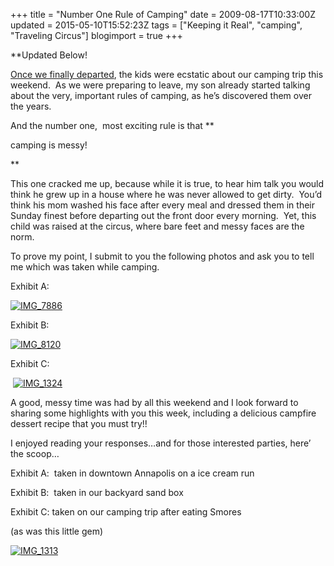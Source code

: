 +++
title = "Number One Rule of Camping"
date = 2009-08-17T10:33:00Z
updated = 2015-05-10T15:52:23Z
tags = ["Keeping it Real", "camping", "Traveling Circus"]
blogimport = true 
+++


**Updated Below!


[Once we finally departed](http://lifeatthecircus.com/2009/08/15/all-packed-up-and-no-place-to-go/), the kids were ecstatic about our camping trip this weekend.&#160; As we were preparing to leave, my son already started talking about the very, important rules of camping, as he’s discovered them over the years. 

And the number one,&#160; most exciting rule is that **

camping is messy!

**

This one cracked me up, because while it is true, to hear him talk you would think he grew up in a house where he was never allowed to get dirty.&#160; You’d think his mom washed his face after every meal and dressed them in their Sunday finest before departing out the front door every morning.&#160; Yet, this child was raised at the circus, where bare feet and messy faces are the norm.

To prove my point, I submit to you the following photos and ask you to tell me which was taken while camping.

Exhibit A:

[![IMG_7886](https://latc.s3.amazonaws.com/wp-content/uploads/2009/08/IMG_7886.jpg "IMG_7886")](https://latc.s3.amazonaws.com/wp-content/uploads/2009/08/IMG_7886.jpg) 

Exhibit B:

[![IMG_8120](https://latc.s3.amazonaws.com/wp-content/uploads/2009/08/IMG_8120.jpg "IMG_8120")](https://latc.s3.amazonaws.com/wp-content/uploads/2009/08/IMG_8120.jpg)

Exhibit C:

&#160;[![IMG_1324](https://latc.s3.amazonaws.com/wp-content/uploads/2009/08/IMG_1324.jpg "IMG_1324")](https://latc.s3.amazonaws.com/wp-content/uploads/2009/08/IMG_1324.jpg) 

A good, messy time was had by all this weekend and I look forward to sharing some highlights with you this week, including a delicious campfire dessert recipe that you must try!!


I enjoyed reading your responses…and for those interested parties, here’ the scoop…



Exhibit A:&#160; taken in downtown Annapolis on a ice cream run



Exhibit B:&#160; taken in our backyard sand box



Exhibit C: taken on our camping trip after eating Smores



(as was this little gem)


[![IMG_1313](https://latc.s3.amazonaws.com/wp-content/uploads/2009/08/IMG_1313.jpg "IMG_1313")](https://latc.s3.amazonaws.com/wp-content/uploads/2009/08/IMG_1313.jpg)

